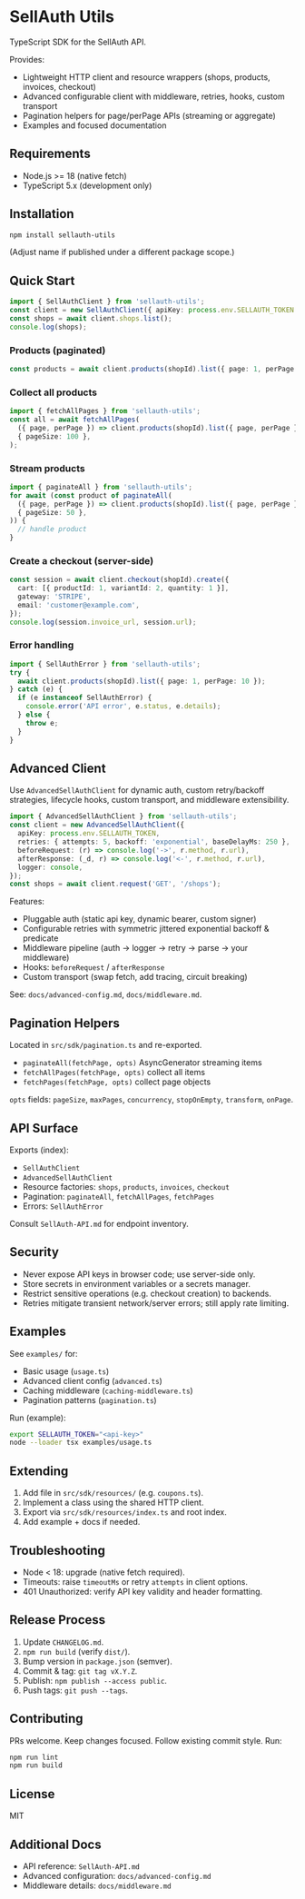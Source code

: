 # SellAuth Utils

TypeScript SDK for the SellAuth API.

Provides:
- Lightweight HTTP client and resource wrappers (shops, products, invoices, checkout)
- Advanced configurable client with middleware, retries, hooks, custom transport
- Pagination helpers for page/perPage APIs (streaming or aggregate)
- Examples and focused documentation

## Requirements
- Node.js >= 18 (native fetch)
- TypeScript 5.x (development only)

## Installation
```bash
npm install sellauth-utils
```
(Adjust name if published under a different package scope.)

## Quick Start
```ts
import { SellAuthClient } from 'sellauth-utils';
const client = new SellAuthClient({ apiKey: process.env.SELLAUTH_TOKEN! });
const shops = await client.shops.list();
console.log(shops);
```

### Products (paginated)
```ts
const products = await client.products(shopId).list({ page: 1, perPage: 20 });
```

### Collect all products
```ts
import { fetchAllPages } from 'sellauth-utils';
const all = await fetchAllPages(
  ({ page, perPage }) => client.products(shopId).list({ page, perPage }),
  { pageSize: 100 },
);
```

### Stream products
```ts
import { paginateAll } from 'sellauth-utils';
for await (const product of paginateAll(
  ({ page, perPage }) => client.products(shopId).list({ page, perPage }),
  { pageSize: 50 },
)) {
  // handle product
}
```

### Create a checkout (server-side)
```ts
const session = await client.checkout(shopId).create({
  cart: [{ productId: 1, variantId: 2, quantity: 1 }],
  gateway: 'STRIPE',
  email: 'customer@example.com',
});
console.log(session.invoice_url, session.url);
```

### Error handling
```ts
import { SellAuthError } from 'sellauth-utils';
try {
  await client.products(shopId).list({ page: 1, perPage: 10 });
} catch (e) {
  if (e instanceof SellAuthError) {
    console.error('API error', e.status, e.details);
  } else {
    throw e;
  }
}
```

## Advanced Client
Use `AdvancedSellAuthClient` for dynamic auth, custom retry/backoff strategies, lifecycle hooks, custom transport, and middleware extensibility.
```ts
import { AdvancedSellAuthClient } from 'sellauth-utils';
const client = new AdvancedSellAuthClient({
  apiKey: process.env.SELLAUTH_TOKEN,
  retries: { attempts: 5, backoff: 'exponential', baseDelayMs: 250 },
  beforeRequest: (r) => console.log('->', r.method, r.url),
  afterResponse: (_d, r) => console.log('<-', r.method, r.url),
  logger: console,
});
const shops = await client.request('GET', '/shops');
```
Features:
- Pluggable auth (static api key, dynamic bearer, custom signer)
- Configurable retries with symmetric jittered exponential backoff & predicate
- Middleware pipeline (auth → logger → retry → parse → your middleware)
- Hooks: `beforeRequest` / `afterResponse`
- Custom transport (swap fetch, add tracing, circuit breaking)

See: `docs/advanced-config.md`, `docs/middleware.md`.

## Pagination Helpers
Located in `src/sdk/pagination.ts` and re-exported.
- `paginateAll(fetchPage, opts)` AsyncGenerator streaming items
- `fetchAllPages(fetchPage, opts)` collect all items
- `fetchPages(fetchPage, opts)` collect page objects

`opts` fields: `pageSize`, `maxPages`, `concurrency`, `stopOnEmpty`, `transform`, `onPage`.

## API Surface
Exports (index):
- `SellAuthClient`
- `AdvancedSellAuthClient`
- Resource factories: `shops`, `products`, `invoices`, `checkout`
- Pagination: `paginateAll`, `fetchAllPages`, `fetchPages`
- Errors: `SellAuthError`

Consult `SellAuth-API.md` for endpoint inventory.

## Security
- Never expose API keys in browser code; use server-side only.
- Store secrets in environment variables or a secrets manager.
- Restrict sensitive operations (e.g. checkout creation) to backends.
- Retries mitigate transient network/server errors; still apply rate limiting.

## Examples
See `examples/` for:
- Basic usage (`usage.ts`)
- Advanced client config (`advanced.ts`)
- Caching middleware (`caching-middleware.ts`)
- Pagination patterns (`pagination.ts`)

Run (example):
```bash
export SELLAUTH_TOKEN="<api-key>"
node --loader tsx examples/usage.ts
```

## Extending
1. Add file in `src/sdk/resources/` (e.g. `coupons.ts`).
2. Implement a class using the shared HTTP client.
3. Export via `src/sdk/resources/index.ts` and root index.
4. Add example + docs if needed.

## Troubleshooting
- Node < 18: upgrade (native fetch required).
- Timeouts: raise `timeoutMs` or retry `attempts` in client options.
- 401 Unauthorized: verify API key validity and header formatting.

## Release Process
1. Update `CHANGELOG.md`.
2. `npm run build` (verify `dist/`).
3. Bump version in `package.json` (semver).
4. Commit & tag: `git tag vX.Y.Z`.
5. Publish: `npm publish --access public`.
6. Push tags: `git push --tags`.

## Contributing
PRs welcome. Keep changes focused. Follow existing commit style. Run:
```bash
npm run lint
npm run build
```

## License
MIT

## Additional Docs
- API reference: `SellAuth-API.md`
- Advanced configuration: `docs/advanced-config.md`
- Middleware details: `docs/middleware.md`
